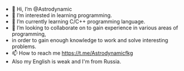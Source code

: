 - 👋 Hi, I’m @Astrodynamic
- 👀 I’m interested in learning programming.
- 🌱 I’m currently learning С/C++ programming language.
- 💞️ I’m looking to collaborate on to gain experience in various areas of programming,
- in order to gain enough knowledge to work and solve interesting problems.
- 📫 How to reach me https://t.me/Astrodynamicfkg
- Also my English is weak and I'm from Russia.

<!---
Astrodynamic/Astrodynamic is a ✨ special ✨ repository because its `README.md` (this file) appears on your GitHub profile.
You can click the Preview link to take a look at your changes.
--->
